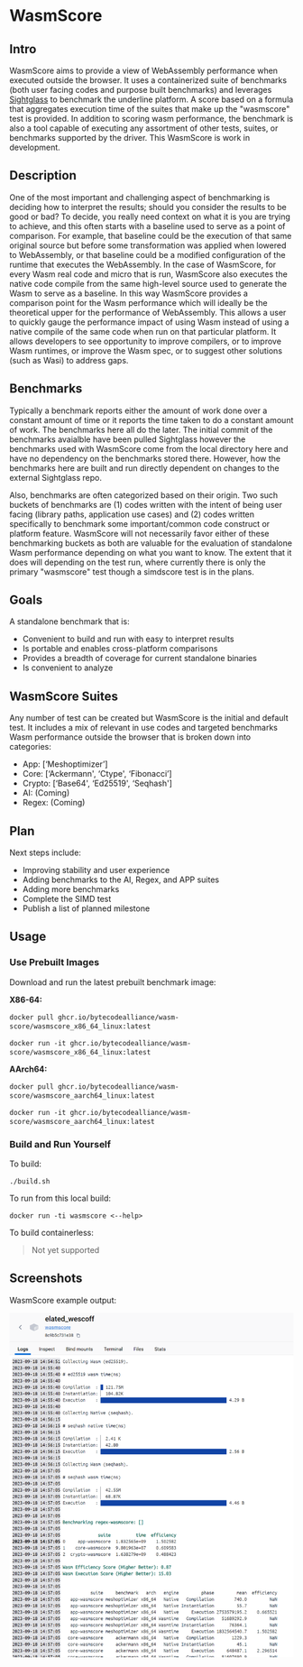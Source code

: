 # WasmScore

## Intro
WasmScore aims to provide a view of WebAssembly performance when executed outside the browser. It uses a containerized suite of benchmarks (both user facing codes and purpose built benchmarks) and leverages [Sightglass](https://github.com/bytecodealliance/sightglass) to benchmark the underline platform. A score based on a formula that aggregates execution time of the suites that make up the "wasmscore" test is provided. In addition to scoring wasm performance, the benchmark is also a tool capable of executing any assortment of other tests, suites, or benchmarks supported by the driver. This WasmScore is work in development.

## Description
One of the most important and challenging aspect of benchmarking is deciding how to interpret the results; should you consider the results to be good or bad? To decide, you really need context on what it is you are trying to achieve, and this often starts with a baseline used to serve as a point of comparison. For example, that baseline could be the execution of that same original source but before some transformation was applied when lowered to WebAssembly, or that baseline could be a modified configuration of the runtime that executes the WebAssembly. In the case of WasmScore, for every Wasm real code and micro that is run, WasmScore also executes the native code compile from the same high-level source used to generate the Wasm to serve as a baseline. In this way WasmScore provides a comparison point for the Wasm performance which will ideally be the theoretical upper for the performance of WebAssembly. This allows a user to quickly gauge the performance impact of using Wasm instead of using a native compile of the same code when run on that particular platform. It allows developers to see opportunity to improve compilers, or to improve Wasm runtimes, or improve the Wasm spec, or to suggest other solutions (such as Wasi) to address gaps.

## Benchmarks
Typically a benchmark reports either the amount of work done over a constant amount of time or it reports the time taken to do a constant amount of work. The benchmarks here all do the later. The initial commit of the benchmarks avaialble have been pulled Sightglass however the benchmarks used with WasmScore come from the local directory here and have no dependency on the benchmarks stored there. However, how the benchmarks here are built and run directly dependent on changes to the external Sightglass repo.

Also, benchmarks are often categorized based on their origin. Two such buckets of benchmarks are (1) codes written with the intent of being user facing (library paths, application use cases) and (2) codes written specifically to benchmark some important/common code construct or platform feature. WasmScore will not necessarily favor either of these benchmarking buckets as both are valuable for the evaluation of standalone Wasm performance depending on what you want to know. The extent that it does will depending on the test run, where currently there is only the primary "wasmscore" test though a simdscore test is in the plans.

## Goals
A standalone benchmark that is:
- Convenient to build and run with easy to interpret results
- Is portable and enables cross-platform comparisons
- Provides a breadth of coverage for current standalone binaries
- Is convenient to analyze

## WasmScore Suites
Any number of test can be created but WasmScore is the initial and default test. It includes a mix of relevant in use codes and targeted benchmarks Wasm performance outside the browser that is broken down into categories:
- App:  [‘Meshoptimizer’]
- Core: [‘Ackermann', ‘Ctype', ‘Fibonacci’]
- Crypto: [‘Base64', ‘Ed25519', ‘Seqhash']
- AI: (Coming)
- Regex: (Coming)

## Plan
Next steps include:
- Improving stability and user experience
- Adding benchmarks to the AI, Regex, and APP suites
- Adding more benchmarks
- Complete the SIMD test
- Publish a list of planned milestone

## Usage

### Use Prebuilt Images

Download and run the latest prebuilt benchmark image:

**X86-64:**
```
docker pull ghcr.io/bytecodealliance/wasm-score/wasmscore_x86_64_linux:latest
```
```
docker run -it ghcr.io/bytecodealliance/wasm-score/wasmscore_x86_64_linux:latest
```
**AArch64:**
```
docker pull ghcr.io/bytecodealliance/wasm-score/wasmscore_aarch64_linux:latest
```
```
docker run -it ghcr.io/bytecodealliance/wasm-score/wasmscore_aarch64_linux:latest
```

### Build and Run Yourself

To build:
```
./build.sh
```
To run from this local build:
```
docker run -ti wasmscore <--help>
```

To build containerless:
> Not yet supported

## Screenshots

WasmScore example output:

![](docs/assets/Screenshot-WasmScore.png)